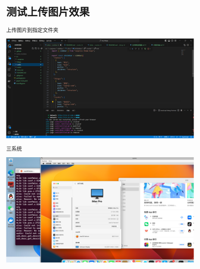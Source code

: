 # 测试上传图片效果



上传图片到指定文件夹

![image-20240916232630888](./upload/image-20240916232630888.png)



三系统

![8e063a29de85b418b39c61b6ab9ba78](./upload/8e063a29de85b418b39c61b6ab9ba78.png)